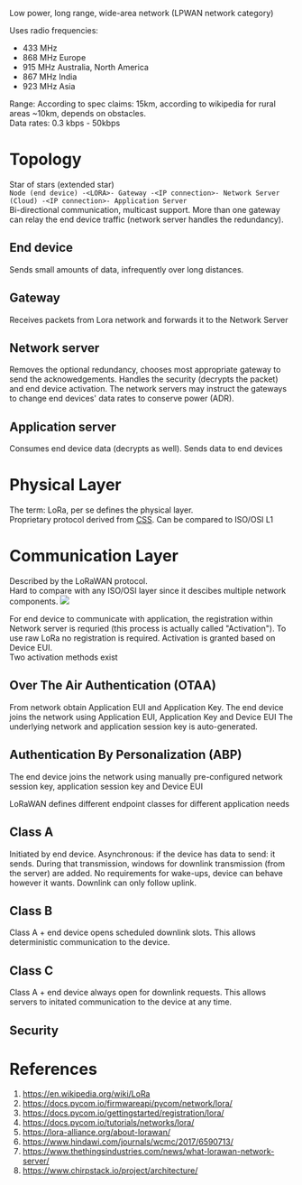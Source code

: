 Low power, long range, wide-area network (LPWAN network category)

Uses radio frequencies:
- 433 MHz
- 868 MHz Europe
- 915 MHz Australia, North America
- 867 MHz India
- 923 MHz Asia

Range: According to spec claims: 15km, according to wikipedia for rural areas ~10km, depends on obstacles.  
Data rates: 0.3 kbps - 50kbps

# Topology 
Star of stars (extended star)  
`Node (end device) -<LORA>- Gateway -<IP connection>- Network Server (Cloud) -<IP connection>- Application Server`  
Bi-directional communication, multicast support.
More than one gateway can relay the end device traffic (network server handles the redundancy).

## End device
Sends small amounts of data, infrequently over long distances.

## Gateway
Receives packets from Lora network and forwards it to the Network Server

## Network server
Removes the optional redundancy, chooses most appropriate gateway to send the acknowedgements. 
Handles the security (decrypts the packet) and end device activation. 
The network servers may instruct the gateways to change end devices' data rates to conserve power (ADR).

## Application server
Consumes end device data (decrypts as well). Sends data to end devices

# Physical Layer
The term: LoRa, per se defines the physical layer.  
Proprietary protocol derived from [CSS](https://en.wikipedia.org/wiki/Chirp_spread_spectrum).
Can be compared to ISO/OSI L1

# Communication Layer
Described by the LoRaWAN protocol.  
Hard to compare with any ISO/OSI layer since it descibes multiple network components.
![](http://www.techplayon.com/wp-content/uploads/2018/10/LoRa-Call2-730x342.png)

For end device to communicate with application, the registration within Network server is requried (this process is actually called "Activation").
To use raw LoRa no registration is required. Activation is granted based on Device EUI.  
Two activation methods exist

## Over The Air Authentication (OTAA)
From network obtain Application EUI and Application Key.
The end device joins the network using Application EUI, Application Key and Device EUI
The underlying network and application session key is auto-generated.

## Authentication By Personalization (ABP) 
The end device joins the network using manually pre-configured network session key, application session key and Device EUI

LoRaWAN defines different endpoint classes for different application needs

## Class A
Initiated by end device. Asynchronous: if the device has data to send: it sends. 
During that transmission, windows for downlink transmission (from the server) are added.
No requirements for wake-ups, device can behave however it wants.
Downlink can only follow uplink.

## Class B
Class A + end device opens scheduled downlink slots. This allows deterministic communication to the device.

## Class C
Class A + end device always open for downlink requests. This allows servers to initated communication to the device at any time.

## Security

# References
1. https://en.wikipedia.org/wiki/LoRa
1. https://docs.pycom.io/firmwareapi/pycom/network/lora/
1. https://docs.pycom.io/gettingstarted/registration/lora/
1. https://docs.pycom.io/tutorials/networks/lora/
1. https://lora-alliance.org/about-lorawan/
1. https://www.hindawi.com/journals/wcmc/2017/6590713/
1. https://www.thethingsindustries.com/news/what-lorawan-network-server/
1. https://www.chirpstack.io/project/architecture/
